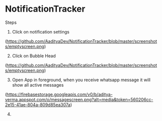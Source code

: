 # NotificationTracker

Steps

1. Click on notification settings

(https://github.com/AadityaDev/NotificationTracker/blob/master/screenshots/emptyscreen.png)


2. Click on Bubble Head

(https://github.com/AadityaDev/NotificationTracker/blob/master/screenshots/emptyscreen.png)

3. Open App in foreground, when you receive whatsapp message it will show all active messages

(https://firebasestorage.googleapis.com/v0/b/aditya-verma.appspot.com/o/messagescreen.png?alt=media&token=560206cc-2e15-41ae-804a-809d85ea307a)

4.

